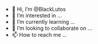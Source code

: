- 👋 Hi, I’m @BlackLutos
- 👀 I’m interested in ...
- 🌱 I’m currently learning ...
- 💞️ I’m looking to collaborate on ...
- 📫 How to reach me ...

<!---
BlackLutos/BlackLutos is a ✨ special ✨ repository because its `README.md` (this file) appears on your GitHub profile.
You can click the Preview link to take a look at your changes.
--->
